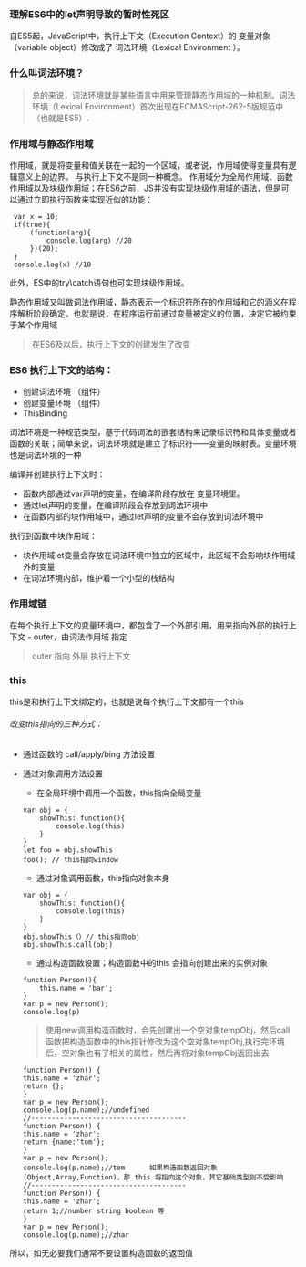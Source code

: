 ### 理解ES6中的let声明导致的暂时性死区
自ES5起，JavaScript中，执行上下文（Execution Context）的 变量对象 （variable object）修改成了 词法环境（Lexical Environment ）。

### 什么叫词法环境？
> 总的来说，词法环境就是某些语言中用来管理静态作用域的一种机制。词法环境（Lexical Environment）首次出现在ECMAScript-262-5版规范中（也就是ES5）.

### 作用域与静态作用域
作用域，就是将变量和值关联在一起的一个区域，或者说，作用域使得变量具有逻辑意义上的边界。 与执行上下文不是同一种概念。
作用域分为全局作用域、函数作用域以及块级作用域；在ES6之前，JS并没有实现块级作用域的语法，但是可以通过立即执行函数来实现近似的功能： 
~~~
 var x = 10;
 if(true){
     (function(arg){
         console.log(arg) //20
     })(20);   
 }
 console.log(x) //10
~~~
此外，ES中的try\catch语句也可实现块级作用域。

静态作用域又叫做词法作用域，静态表示一个标识符所在的作用域和它的涵义在程序解析阶段确定。也就是说，在程序运行前通过变量被定义的位置，决定它被约束于某个作用域


> 在ES6及以后，执行上下文的创建发生了改变

### ES6 执行上下文的结构：
- 创建词法环境 （组件）
- 创建变量环境 （组件）
- ThisBinding

词法环境是一种规范类型，基于代码词法的嵌套结构来记录标识符和具体变量或者函数的关联；简单来说，词法环境就是建立了标识符——变量的映射表。变量环境也是词法环境的一种

编译并创建执行上下文时：
- 函数内部通过var声明的变量，在编译阶段存放在 变量环境里。
- 通过let声明的变量，在编译阶段会存放到词法环境中
- 在函数内部的块作用域中，通过let声明的变量不会存放到词法环境中

执行到函数中块作用域：
- 块作用域let变量会存放在词法环境中独立的区域中，此区域不会影响块作用域外的变量
- 在词法环境内部，维护着一个小型的栈结构

### 作用域链
在每个执行上下文的变量环境中，都包含了一个外部引用，用来指向外部的执行上下文 - outer，由词法作用域 指定
> outer 指向 外层 执行上下文

### this
this是和执行上下文绑定的，也就是说每个执行上下文都有一个this

###### 改变this指向的三种方式：
- 通过函数的  call/apply/bing 方法设置
- 通过对象调用方法设置
  - 在全局环境中调用一个函数，this指向全局变量
  ~~~
  var obj = {
      showThis: function(){
          console.log(this)
      }
  }
  let foo = obj.showThis
  foo(); // this指向window
  ~~~ 
  - 通过对象调用函数，this指向对象本身
  ~~~
  var obj = {
      showThis: function(){
          console.log(this)
      }
  }
  obj.showThis（）// this指向obj
  obj.showThis.call(obj) 
  ~~~ 
  - 通过构造函数设置；构造函数中的this 会指向创建出来的实例对象
  ~~~
  function Person(){
      this.name = 'bar';
  }
  var p = new Person();
  console.log(p)
  ~~~
  > 使用new调用构造函数时，会先创建出一个空对象tempObj，然后call函数把构造函数中的this指针修改为这个空对象tempObj,执行完环境后，空对象也有了相关的属性，然后再将对象tempObj返回出去
  
  ~~~
  function Person() {
  this.name = 'zhar';
  return {};
  }
  var p = new Person();
  console.log(p.name);//undefined
  //--------------------------------------
  function Person() {
  this.name = 'zhar';
  return {name:'tom'};
  }
  var p = new Person();
  console.log(p.name);//tom      如果构造函数返回对象(Object,Array,Function)，那 this 将指向这个对象，其它基础类型则不受影响
  //--------------------------------------
  function Person() {
  this.name = 'zhar';
  return 1;//number string boolean 等
  }
  var p = new Person();
  console.log(p.name);//zhar
  ~~~

所以，如无必要我们通常不要设置构造函数的返回值

